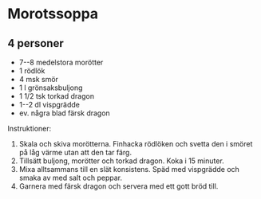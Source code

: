 # Morotssoppa

## 4 personer

-   7--8 medelstora morötter
-   1 rödlök
-   4 msk smör
-   1 l grönsaksbuljong
-   1 1/2 tsk torkad dragon
-   1--2 dl vispgrädde
-   ev. några blad färsk dragon

Instruktioner:

1.  Skala och skiva morötterna. Finhacka rödlöken och svetta den i
    smöret på låg värme utan att den tar färg.
2.  Tillsätt buljong, morötter och torkad dragon. Koka i 15 minuter.
3.  Mixa alltsammans till en slät konsistens. Späd med vispgrädde och
    smaka av med salt och peppar.
4.  Garnera med färsk dragon och servera med ett gott bröd till.
